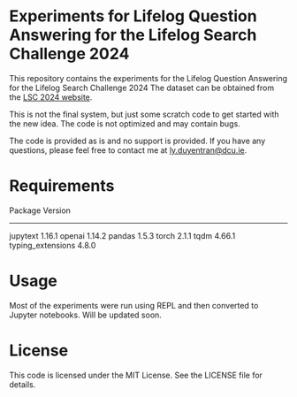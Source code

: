 # Experiments for Lifelog Question Answering for the Lifelog Search Challenge 2024
This repository contains the experiments for the Lifelog Question Answering for the Lifelog Search Challenge 2024 The dataset can be obtained from the [LSC 2024 website](http://lifelogsearch.org/lsc/).

This is not the final system, but just some scratch code to get started with the new idea. The code is not optimized and may contain bugs.

The code is provided as is and no support is provided. If you have any questions, please feel free to contact me at [ly.duyentran@dcu.ie](mailto:lyduyen.tran@dcu.ie).

# Requirements
Package                           Version
--------------------------------- ------------
jupytext                          1.16.1
openai                            1.14.2
pandas                            1.5.3
torch                             2.1.1
tqdm                              4.66.1
typing_extensions                 4.8.0


# Usage
Most of the experiments were run using REPL and then converted to Jupyter notebooks.
Will be updated soon.

# License
This code is licensed under the MIT License. See the LICENSE file for details.
